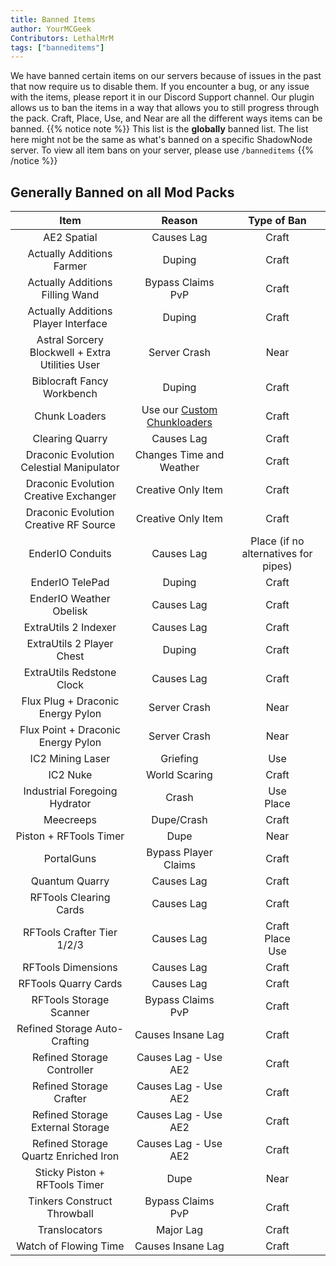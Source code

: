 ```yaml
---
title: Banned Items
author: YourMCGeek
Contributors: LethalMrM
tags: ["banneditems"]
---
```

<!-- We ask that you refrain from editing this file as a community member. If you notice something appears wrong, please let us know in the Support Channel, and it'll be updated. Thank you for understanding. -->

We have banned certain items on our servers because of issues in the past that now require us to disable them. If you encounter a bug, or any issue with the items, please report it in our Discord Support channel. Our plugin allows us to ban the items in a way that allows you to still progress through the pack. Craft, Place, Use, and Near are all the different ways items can be banned. 
{{% notice note %}}
This list is the **globally** banned list. 
The list here  might not be the same as what's banned on a specific ShadowNode server. To view all item bans on your server, please use ``/banneditems``
{{% /notice %}}

## Generally Banned on all Mod Packs

|                      Item                       |                          Reason                          |             Type of Ban              |
|:-----------------------------------------------:|:--------------------------------------------------------:|:------------------------------------:|
|                   AE2 Spatial                   |                        Causes Lag                        |                Craft                 |
|            Actually Additions Farmer            |                          Duping                          |                Craft                 |
|         Actually Additions Filling Wand         |                   Bypass Claims<br>PvP                   |                Craft                 |
|       Actually Additions Player Interface       |                          Duping                          |                Craft                 |
| Astral Sorcery Blockwell + Extra Utilities User |                       Server Crash                       |                 Near                 |
|           Biblocraft Fancy Workbench            |                          Duping                          |                Craft                 |
|                  Chunk Loaders                  | Use our [Custom Chunkloaders](/home/guides/chunkloaders) |                Craft                 |
|                 Clearing Quarry                 |                        Causes Lag                        |                Craft                 |
|    Draconic Evolution Celestial Manipulator     |                 Changes Time and Weather                 |                Craft                 |
|      Draconic Evolution Creative Exchanger      |                    Creative Only Item                    |                Craft                 |
|      Draconic Evolution Creative RF Source      |                    Creative Only Item                    |                Craft                 |
|                EnderIO Conduits                 |                        Causes Lag                        | Place (if no alternatives for pipes) |
|                 EnderIO TelePad                 |                          Duping                          |                Craft                 |
|             EnderIO Weather Obelisk             |                        Causes Lag                        |                Craft                 |
|              ExtraUtils 2 Indexer               |                        Causes Lag                        |                Craft                 |
|            ExtraUtils 2 Player Chest            |                          Duping                          |                Craft                 |
|            ExtraUtils Redstone Clock            |                        Causes Lag                        |                Craft                 |
|        Flux Plug + Draconic Energy Pylon        |                       Server Crash                       |                 Near                 |
|       Flux Point + Draconic Energy Pylon        |                       Server Crash                       |                 Near                 |
|                IC2 Mining Laser                 |                         Griefing                         |                 Use                  |
|                    IC2 Nuke                     |                      World Scaring                       |                Craft                 |
|          Industrial Foregoing Hydrator          |                          Crash                           |             Use<br>Place             |
|                    Meecreeps                    |                        Dupe/Crash                        |                Craft                 |
|             Piston + RFTools Timer              |                           Dupe                           |                 Near                 |
|                   PortalGuns                    |                   Bypass Player Claims                   |                Craft                 |
|                 Quantum Quarry                  |                        Causes Lag                        |                Craft                 |
|             RFTools Clearing Cards              |                        Causes Lag                        |                Craft                 |
|           RFTools Crafter Tier 1/2/3            |                        Causes Lag                        |        Craft<br>Place<br>Use         |
|               RFTools Dimensions                |                        Causes Lag                        |                Craft                 |
|              RFTools Quarry Cards               |                        Causes Lag                        |                Craft                 |
|             RFTools Storage Scanner             |                   Bypass Claims<br>PvP                   |                Craft                 |
|          Refined Storage Auto-Crafting          |                    Causes Insane Lag                     |                Craft                 |
|           Refined Storage Controller            |                   Causes Lag - Use AE2                   |                Craft                 |
|             Refined Storage Crafter             |                   Causes Lag - Use AE2                   |                Craft                 |
|        Refined Storage External Storage         |                   Causes Lag - Use AE2                   |                Craft                 |
|      Refined Storage Quartz Enriched Iron       |                   Causes Lag - Use AE2                   |                Craft                 |
|          Sticky Piston + RFTools Timer          |                           Dupe                           |                 Near                 |
|           Tinkers Construct Throwball           |                   Bypass Claims<br>PvP                   |                Craft                 |
|                  Translocators                  |                        Major Lag                         |                Craft                 |
|              Watch of Flowing Time              |                    Causes Insane Lag                     |                Craft                 |
